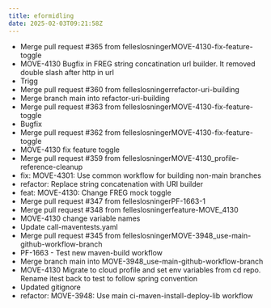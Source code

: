 ```yaml
---
title: eformidling
date: 2025-02-03T09:21:58Z
---
```

- Merge pull request #365 from felleslosningerMOVE-4130-fix-feature-toggle
- MOVE-4130 Bugfix in FREG string concatination url builder. It removed double slash after http in url
- Trigg
- Merge pull request #360 from felleslosningerrefactor-uri-building
- Merge branch main into refactor-uri-building
- Merge pull request #363 from felleslosningerMOVE-4130-fix-feature-toggle
- Bugfix
- Merge pull request #362 from felleslosningerMOVE-4130-fix-feature-toggle
- MOVE-4130 fix feature toggle
- Merge pull request #359 from felleslosningerMOVE-4130_profile-reference-cleanup
- fix: MOVE-4301: Use common workflow for building non-main branches
- refactor: Replace string concatenation with URI builder
- feat: MOVE-4130: Change FREG mock toggle
- Merge pull request #347 from felleslosningerPF-1663-1
- Merge pull request #348 from felleslosningerfeature-MOVE_4130
- MOVE-4130 change variable names
- Update call-maventests.yaml
- Merge pull request #345 from felleslosningerMOVE-3948_use-main-github-workflow-branch
- PF-1663 - Test new maven-build workflow
- Merge branch main into MOVE-3948_use-main-github-workflow-branch
- MOVE-4130 Migrate to cloud profile and set env variables from cd repo. Rename itest back to test to follow spring convention
- Updated gitignore
- refactor: MOVE-3948: Use main ci-maven-install-deploy-lib workflow


